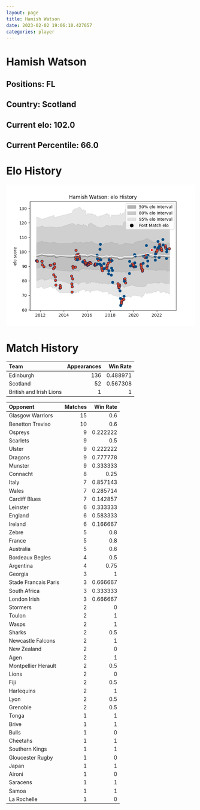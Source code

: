```yaml
---  
layout: page  
title: Hamish Watson  
date: 2023-02-02 19:06:10.427057  
categories: player  
---
```

# Hamish Watson

## Positions: FL

## Country: Scotland

## Current elo: 102.0

## Current Percentile: 66.0

# Elo History


![elo history](history_HamishWatson.png)
# Match History


| Team                    |   Appearances |   Win Rate |
|:------------------------|--------------:|-----------:|
| Edinburgh               |           136 |   0.488971 |
| Scotland                |            52 |   0.567308 |
| British and Irish Lions |             1 |   1        |

| Opponent             |   Matches |   Win Rate |
|:---------------------|----------:|-----------:|
| Glasgow Warriors     |        15 |   0.6      |
| Benetton Treviso     |        10 |   0.6      |
| Ospreys              |         9 |   0.222222 |
| Scarlets             |         9 |   0.5      |
| Ulster               |         9 |   0.222222 |
| Dragons              |         9 |   0.777778 |
| Munster              |         9 |   0.333333 |
| Connacht             |         8 |   0.25     |
| Italy                |         7 |   0.857143 |
| Wales                |         7 |   0.285714 |
| Cardiff Blues        |         7 |   0.142857 |
| Leinster             |         6 |   0.333333 |
| England              |         6 |   0.583333 |
| Ireland              |         6 |   0.166667 |
| Zebre                |         5 |   0.8      |
| France               |         5 |   0.8      |
| Australia            |         5 |   0.6      |
| Bordeaux Begles      |         4 |   0.5      |
| Argentina            |         4 |   0.75     |
| Georgia              |         3 |   1        |
| Stade Francais Paris |         3 |   0.666667 |
| South Africa         |         3 |   0.333333 |
| London Irish         |         3 |   0.666667 |
| Stormers             |         2 |   0        |
| Toulon               |         2 |   1        |
| Wasps                |         2 |   1        |
| Sharks               |         2 |   0.5      |
| Newcastle Falcons    |         2 |   1        |
| New Zealand          |         2 |   0        |
| Agen                 |         2 |   1        |
| Montpellier Herault  |         2 |   0.5      |
| Lions                |         2 |   0        |
| Fiji                 |         2 |   0.5      |
| Harlequins           |         2 |   1        |
| Lyon                 |         2 |   0.5      |
| Grenoble             |         2 |   0.5      |
| Tonga                |         1 |   1        |
| Brive                |         1 |   1        |
| Bulls                |         1 |   0        |
| Cheetahs             |         1 |   1        |
| Southern Kings       |         1 |   1        |
| Gloucester Rugby     |         1 |   0        |
| Japan                |         1 |   1        |
| Aironi               |         1 |   0        |
| Saracens             |         1 |   1        |
| Samoa                |         1 |   1        |
| La Rochelle          |         1 |   0        |
